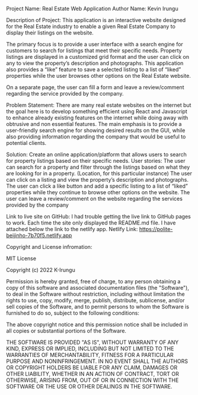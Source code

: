 Project Name: Real Estate Web Application
Author Name: Kevin Irungu

Description of Project: 
This application is an interactive website designed for the Real Estate industry to enable a given Real Estate Company to display their listings on the website.

The primary focus is to provide a user interface with a search engine for customers to search for listings that meet their specific needs. Property listings are displayed in a customized grid format and the user can click on any to view the property’s description and photographs. This application also provides a “like” feature to save a selected listing to a list of “liked”  properties while the user browses other options on the Real Estate website.

On a separate page, the user can fill a form and leave a review/comment regarding the service provided by the company.

Problem Statement:
There are many real estate websites on the internet but the goal here is to develop something efficient using React and Javascript to enhance already existing features on the internet while doing away with obtrusive and non essential features. The main emphasis is to provide a user-friendly search engine for showing desired results on the GUI, while also providing information regarding the company that would be useful to potential clients.

Solution:
Create an online application/platform that allows users to search for property listings based on their specific needs. 
User stories:
The user can search for a property and filter through the listings based on what they are looking for in a property. (Location, for this particular instance)
The user can click on a listing and view the property’s description and photographs.
The user can click a like button and add a specific listing to a list of “liked” properties while they continue to browse other options on the website.
The user can leave a review/comment on the website regarding the services provided by the company

Link to live site on GitHub:
I had trouble getting the live link to GitHub pages to work. Each time the site only displayed the README.md file.
I have attached below the link to the netlify app.
Netlify Link: 
https://polite-beijinho-7b70f5.netlify.app


Copyright and License infromation:

MIT License

Copyright (c) 2022 K-Irungu

Permission is hereby granted, free of charge, to any person obtaining a copy
of this software and associated documentation files (the "Software"), to deal
in the Software without restriction, including without limitation the rights
to use, copy, modify, merge, publish, distribute, sublicense, and/or sell
copies of the Software, and to permit persons to whom the Software is
furnished to do so, subject to the following conditions:

The above copyright notice and this permission notice shall be included in all
copies or substantial portions of the Software.

THE SOFTWARE IS PROVIDED "AS IS", WITHOUT WARRANTY OF ANY KIND, EXPRESS OR
IMPLIED, INCLUDING BUT NOT LIMITED TO THE WARRANTIES OF MERCHANTABILITY,
FITNESS FOR A PARTICULAR PURPOSE AND NONINFRINGEMENT. IN NO EVENT SHALL THE
AUTHORS OR COPYRIGHT HOLDERS BE LIABLE FOR ANY CLAIM, DAMAGES OR OTHER
LIABILITY, WHETHER IN AN ACTION OF CONTRACT, TORT OR OTHERWISE, ARISING FROM,
OUT OF OR IN CONNECTION WITH THE SOFTWARE OR THE USE OR OTHER DEALINGS IN THE
SOFTWARE.




